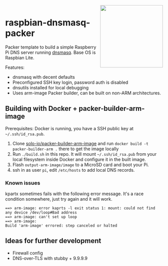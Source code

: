 <img src="https://upload.wikimedia.org/wikipedia/commons/2/2c/Dnsmasq_icon.svg" align="right" width="200" />

# raspbian-dnsmasq-packer

Packer template to build a simple Raspberry Pi DNS server running [dnsmasq](http://www.thekelleys.org.uk/dnsmasq/doc.html). Base OS is Raspbian Lite.

Features:

* dnsmasq with decent defaults
* Preconfigured SSH key login, password auth is disabled
* dnsutils installed for local debugging
* Uses arm-image Packer builder, can be built on non-ARM architectures.

## Building with Docker + packer-builder-arm-image

Prerequisites: Docker is running, you have a SSH public key at `~/.ssh/id_rsa.pub`.

1. Clone [solo-io/packer-builder-arm-image](https://github.com/solo-io/packer-builder-arm-image) and run `docker build -t packer-builder-arm .` there to get the image locally
2. Run `./build.sh` in this repo. It will mount `~/.ssh/id_rsa.pub` from your local filesystem inside Docker and configure it in the built image.
3. Flash `output-arm-image/image` to a MicroSD card and boot your Pi.
4. ssh in as user `pi`, edit `/etc/hosts` to add local DNS records.

### Known issues

kpartx sometimes fails with the following error message. It's a race condition somewhere, just try again and it will work.

```
==> arm-image: error kaprts -l exit status 1: mount: could not find any device /dev/loop#Bad address
==> arm-image: can't set up loop
==> arm-image:
Build 'arm-image' errored: step canceled or halted
```

## Ideas for further development

* Firewall config
* DNS-over-TLS with stubby + 9.9.9.9
